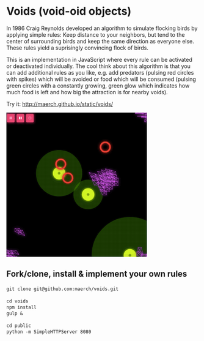Voids (void-oid objects)
=====

In 1986 Craig Reynolds developed an algorithm to simulate flocking birds by applying simple rules: Keep distance to your neighbors, but tend to the center of surrounding birds and keep the same direction as everyone else. These rules yield a suprisingly convincing flock of birds.

This is an implementation in JavaScript where every rule can be activated or deactivated individually. The cool think about this algorithm is that you can add additional rules as you like, e.g. add predators (pulsing red circles with spikes) which will be avoided or food which will be consumed (pulsing green circles with a constantly growing, green glow which indicates how much food is left and how big the attraction is for nearby voids).

Try it: http://maerch.github.io/static/voids/

![voids](docs/images/voids.gif)

## Fork/clone, install & implement your own rules

```
git clone git@github.com:maerch/voids.git

cd voids
npm install
gulp &

cd public
python -m SimpleHTTPServer 8080
```
